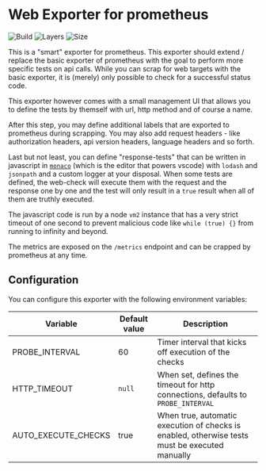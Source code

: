 # Web Exporter for prometheus

![Build](https://gitlab.com/smartive/open-source/web-exporter/badges/master/pipeline.svg)
![Layers](https://img.shields.io/microbadger/layers/layers/smartive/web-exporter.svg)
![Size](https://img.shields.io/microbadger/image-size/image-size/smartive/web-exporter.svg)

This is a "smart" exporter for prometheus. This exporter should extend / replace the
basic exporter of prometheus with the goal to perform more specific tests on api
calls. While you can scrap for web targets with the basic exporter, it is (merely) only
possible to check for a successful status code.

This exporter however comes with a small management UI that allows you to define the
tests by themself with url, http method and of course a name.

After this step, you may define additional labels that are exported to prometheus during
scrapping. You may also add request headers - like authorization headers, api version
headers, language headers and so forth.

Last but not least, you can define "response-tests" that can be written in javascript
in [`monaco`](https://microsoft.github.io/monaco-editor/) (which is the editor that powers vscode)
with `lodash` and `jsonpath` and a custom logger at your disposal. When some tests are defined,
the web-check will execute them with the request and the response one by one and the test will
only result in a `true` result when all of them are truthly executed.

The javascript code is run by a node `vm2` instance that has a very strict timeout of one
second to prevent malicious code like `while (true) {}` from running to infinity and beyond.

The metrics are exposed on the `/metrics` endpoint and can be crapped by prometheus at any time.

## Configuration

You can configure this exporter with the following environment variables:

| Variable            | Default value | Description |
| ------------------- | ------------- | ----------- |
| PROBE_INTERVAL      | 60            | Timer interval that kicks off execution of the checks |
| HTTP_TIMEOUT        | `null`        | When set, defines the timeout for http connections, defaults to `PROBE_INTERVAL` |
| AUTO_EXECUTE_CHECKS | true          | When true, automatic execution of checks is enabled, otherwise tests must be executed manually |
